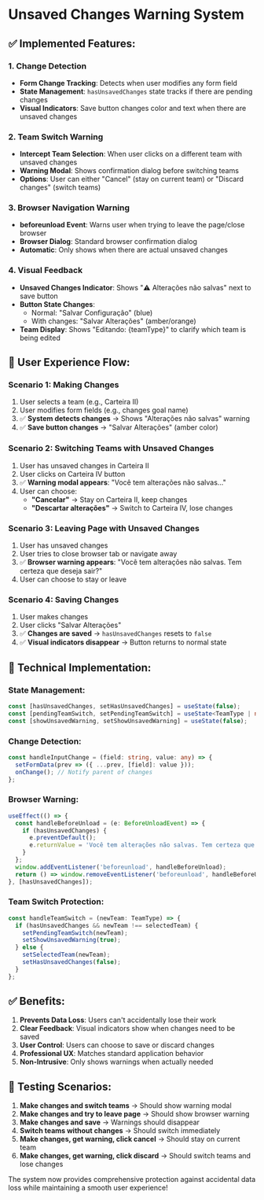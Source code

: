 # Unsaved Changes Warning System

## ✅ **Implemented Features:**

### **1. Change Detection**
- **Form Change Tracking**: Detects when user modifies any form field
- **State Management**: `hasUnsavedChanges` state tracks if there are pending changes
- **Visual Indicators**: Save button changes color and text when there are unsaved changes

### **2. Team Switch Warning**
- **Intercept Team Selection**: When user clicks on a different team with unsaved changes
- **Warning Modal**: Shows confirmation dialog before switching teams
- **Options**: User can either "Cancel" (stay on current team) or "Discard changes" (switch teams)

### **3. Browser Navigation Warning**
- **beforeunload Event**: Warns user when trying to leave the page/close browser
- **Browser Dialog**: Standard browser confirmation dialog
- **Automatic**: Only shows when there are actual unsaved changes

### **4. Visual Feedback**
- **Unsaved Changes Indicator**: Shows "⚠️ Alterações não salvas" next to save button
- **Button State Changes**: 
  - Normal: "Salvar Configuração" (blue)
  - With changes: "Salvar Alterações" (amber/orange)
- **Team Display**: Shows "Editando: {teamType}" to clarify which team is being edited

## 🎯 **User Experience Flow:**

### **Scenario 1: Making Changes**
1. User selects a team (e.g., Carteira II)
2. User modifies form fields (e.g., changes goal name)
3. ✅ **System detects changes** → Shows "Alterações não salvas" warning
4. ✅ **Save button changes** → "Salvar Alterações" (amber color)

### **Scenario 2: Switching Teams with Unsaved Changes**
1. User has unsaved changes in Carteira II
2. User clicks on Carteira IV button
3. ✅ **Warning modal appears**: "Você tem alterações não salvas..."
4. User can choose:
   - **"Cancelar"** → Stay on Carteira II, keep changes
   - **"Descartar alterações"** → Switch to Carteira IV, lose changes

### **Scenario 3: Leaving Page with Unsaved Changes**
1. User has unsaved changes
2. User tries to close browser tab or navigate away
3. ✅ **Browser warning appears**: "Você tem alterações não salvas. Tem certeza que deseja sair?"
4. User can choose to stay or leave

### **Scenario 4: Saving Changes**
1. User makes changes
2. User clicks "Salvar Alterações"
3. ✅ **Changes are saved** → `hasUnsavedChanges` resets to `false`
4. ✅ **Visual indicators disappear** → Button returns to normal state

## 🔧 **Technical Implementation:**

### **State Management:**
```typescript
const [hasUnsavedChanges, setHasUnsavedChanges] = useState(false);
const [pendingTeamSwitch, setPendingTeamSwitch] = useState<TeamType | null>(null);
const [showUnsavedWarning, setShowUnsavedWarning] = useState(false);
```

### **Change Detection:**
```typescript
const handleInputChange = (field: string, value: any) => {
  setFormData(prev => ({ ...prev, [field]: value }));
  onChange(); // Notify parent of changes
};
```

### **Browser Warning:**
```typescript
useEffect(() => {
  const handleBeforeUnload = (e: BeforeUnloadEvent) => {
    if (hasUnsavedChanges) {
      e.preventDefault();
      e.returnValue = 'Você tem alterações não salvas. Tem certeza que deseja sair?';
    }
  };
  window.addEventListener('beforeunload', handleBeforeUnload);
  return () => window.removeEventListener('beforeunload', handleBeforeUnload);
}, [hasUnsavedChanges]);
```

### **Team Switch Protection:**
```typescript
const handleTeamSwitch = (newTeam: TeamType) => {
  if (hasUnsavedChanges && newTeam !== selectedTeam) {
    setPendingTeamSwitch(newTeam);
    setShowUnsavedWarning(true);
  } else {
    setSelectedTeam(newTeam);
    setHasUnsavedChanges(false);
  }
};
```

## ✅ **Benefits:**

1. **Prevents Data Loss**: Users can't accidentally lose their work
2. **Clear Feedback**: Visual indicators show when changes need to be saved
3. **User Control**: Users can choose to save or discard changes
4. **Professional UX**: Matches standard application behavior
5. **Non-Intrusive**: Only shows warnings when actually needed

## 🧪 **Testing Scenarios:**

1. **Make changes and switch teams** → Should show warning modal
2. **Make changes and try to leave page** → Should show browser warning
3. **Make changes and save** → Warnings should disappear
4. **Switch teams without changes** → Should switch immediately
5. **Make changes, get warning, click cancel** → Should stay on current team
6. **Make changes, get warning, click discard** → Should switch teams and lose changes

The system now provides comprehensive protection against accidental data loss while maintaining a smooth user experience!